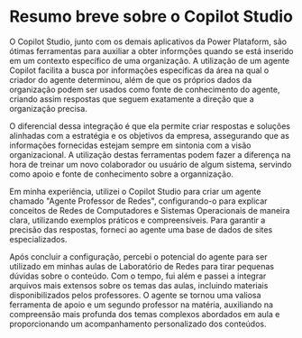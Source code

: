 # Resumo breve sobre o Copilot Studio
<p>O Copilot Studio, junto com os demais aplicativos da Power Plataform, são ótimas ferramentas para auxiliar a obter informções quando se está inserido em um contexto específico de uma organização. A utilização de um agente Copilot facilita a busca por informações especificas da área na qual o criador do agente determinou, além de que os próprios dados da organização podem ser usados como fonte de conhecimento do agente, criando assim respostas que seguem exatamente a direção que a organização precisa.</p>

<p>O diferencial dessa integração é que ela permite criar respostas e soluções alinhadas com a estratégia e os objetivos da empresa, assegurando que as informações fornecidas estejam sempre em sintonia com a visão organizacional. A utilização destas ferramentas podem fazer a diferença na hora de treinar um novo colaborador ou usuário de algum sistema, servindo como apoio e fonte de conhecimento sobre a organnização.</p>

<p>Em minha experiência, utilizei o Copilot Studio para criar um agente chamado "Agente Professor de Redes", configurando-o para explicar conceitos de Redes de Computadores e Sistemas Operacionais de maneira clara, utilizando exemplos práticos e compreensíveis. Para garantir a precisão das respostas, forneci ao agente uma base de dados de sites especializados.</p>

<p>Após concluir a configuração, percebi o potencial do agente para ser utilizado em minhas aulas de Laboratório de Redes para tirar pequenas dúvidas sobre o conteúdo.  Com o tempo, fui além e passei a integrar arquivos mais extensos sobre os temas das aulas, incluindo materiais disponibilizados pelos professores. O agente se tornou uma valiosa ferramenta de apoio e um segundo professor na matéria, auxiliando na compreensão mais profunda dos temas complexos abordados em aula e proporcionando um acompanhamento personalizado dos conteúdos.</p>
